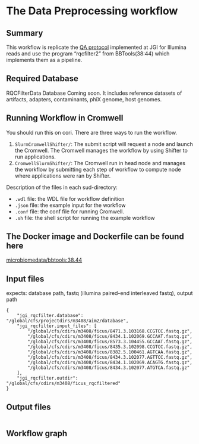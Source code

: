 # The Data Preprocessing workflow

## Summary

This workflow is replicate the [QA protocol](https://jgi.doe.gov/data-and-tools/bbtools/bb-tools-user-guide/data-preprocessing/) implemented at JGI for Illumina reads and use the program “rqcfilter2” from BBTools(38:44) which implements them as a pipeline. 

## Required Database

RQCFilterData Database Coming soon.  It includes reference datasets of artifacts, adapters, contaminants, phiX genome, host genomes.  

## Running Workflow in Cromwell
You should run this on cori. There are three ways to run the workflow.  
1. `SlurmCromwellShifter/`: The submit script will request a node and launch the Cromwell.  The Cromwell manages the workflow by using Shifter to run applications. 
2. `CromwellSlurmShifter/`: The Cromwell run in head node and manages the workflow by submitting each step of workflow to compute node where applications were ran by Shifter.

Description of the files in each sud-directory:
 - `.wdl` file: the WDL file for workflow definition
 - `.json` file: the example input for the workflow
 - `.conf` file: the conf file for running Cromwell.
 - `.sh` file: the shell script for running the example workflow

## The Docker image and Dockerfile can be found here

[microbiomedata/bbtools:38.44](https://hub.docker.com/r/microbiomedata/bbtools)

## Input files
expects: database path, fastq (illumina paired-end interleaved fastq), output path

```
{
    "jgi_rqcfilter.database": "/global/cfs/projectdirs/m3408/aim2/database", 
    "jgi_rqcfilter.input_files": [
        "/global/cfs/cdirs/m3408/ficus/8471.3.103168.CCGTCC.fastq.gz", 
        "/global/cfs/cdirs/m3408/ficus/8434.1.102069.GCCAAT.fastq.gz", 
        "/global/cfs/cdirs/m3408/ficus/8573.3.104455.GCCAAT.fastq.gz", 
        "/global/cfs/cdirs/m3408/ficus/8435.3.102098.CCGTCC.fastq.gz", 
        "/global/cfs/cdirs/m3408/ficus/8382.5.100461.AGTCAA.fastq.gz", 
        "/global/cfs/cdirs/m3408/ficus/8434.3.102077.AGTTCC.fastq.gz", 
        "/global/cfs/cdirs/m3408/ficus/8434.1.102069.ACAGTG.fastq.gz", 
        "/global/cfs/cdirs/m3408/ficus/8434.3.102077.ATGTCA.fastq.gz"
    ], 
    "jgi_rqcfilter.outdir": "/global/cfs/cdirs/m3408/ficus_rqcfiltered"
}
```

## Output files
```
```

## Workflow graph
